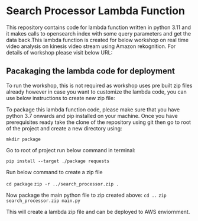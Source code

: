 # Search Processor Lambda Function
This repository contains code for lambda function written in python 3.11 and it makes calls to opensearch index with some query parameters and get the data back.This lambda function is created for below workshop on real time video analysis on kinesis video stream using Amazon rekognition. For details of workshop please visit below URL:

<Workshop URL>

## Pacakaging the lambda code for deployment
To run the workshop, this is not required as workshop uses pre built zip files already however in case you want to customize the lambda code, you can use below instructions to create new zip file:

To package this lambda function code, please make sure that you have python 3.7 onwards and pip installed on your machine. Once you have prerequisites ready take the clone of the repository using git then go to root of the project and create a new directory using:

`mkdir package`

Go to root of project run below command in terminal:

`pip install --target ./package requests`

Run below command to create a zip file

`cd package`
`zip -r ../search_processor.zip .`

Now package the main python file to zip created above:
`cd ..`
`zip search_processor.zip main.py`

This will create a lambda zip file and can be deployed to AWS enviornment.
















